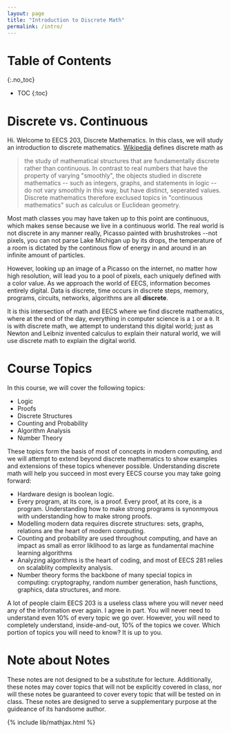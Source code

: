 ```yaml
---
layout: page
title: "Introduction to Discrete Math"
permalink: /intro/
---
```


# Table of Contents
{:.no_toc}

* TOC
{:toc}

# Discrete vs. Continuous
Hi. Welcome to EECS 203, Discrete Mathematics. In this class, we will study an introduction to discrete mathematics. [Wikipedia](https://en.wikipedia.org/wiki/Discrete_mathematics) defines discrete math as 
> the study of mathematical structures that are fundamentally discrete rather than continuous. In contrast to real numbers that have the property of varying "smoothly", the objects studied in discrete mathematics -- such as integers, graphs, and statements in logic -- do not vary smoothly in this way, but have distinct, seperated values. Discrete mathematics therefore exclused topics in "continuous mathematics" such as calculus or Euclidean geometry.

Most math classes you may have taken up to this point are continuous, which makes sense because we live in a continuous world. The real world is not discrete in any manner really, Picasso painted with brushstrokes --not pixels, you can not parse Lake Michigan up by its drops, the temperature of a room is dictated by the continous flow of energy in and around in an infinite amount of particles.

However, looking up an image of a Picasso on the internet, no matter how high resolution, will lead you to a pool of pixels, each uniquely defined with a color value. As we approach the world of EECS, information becomes entirely digital. Data is discrete, time occurs in discrete steps, memory, programs, circuits, networks, algorithms are all **discrete**. 

It is this intersection of math and EECS where we find discrete mathematics, where at the end of the day, everything in computer science is a `1` or a `0`. It is with discrete math, we attempt to understand this digital world; just as Newton and Leibniz invented calculus to explain their natural world, we will use discrete math to explain the digital world. 

# Course Topics
In this course, we will cover the following topics:
* Logic
* Proofs
* Discrete Structures
* Counting and Probability
* Algorithm Analysis
* Number Theory

These topics form the basis of most of concepts in modern computing, and we will attempt to extend beyond discrete mathematics to show examples and extensions of these topics whenever possible. Understanding discrete math will help you succeed in most every EECS course you may take going forward:
* Hardware design is boolean logic.
* Every program, at its core, is a proof. Every proof, at its core, is a program. Understanding how to make strong programs is synonmyous with understanding how to make strong proofs.
* Modelling modern data requires discrete structures: sets, graphs, relations are the heart of modern computing.
* Counting and probability are used throughout computing, and have an impact as small as error liklihood to as large as fundamental machine learning algorithms
* Analyzing algorithms is the heart of coding, and most of EECS 281 relies on scalablity complexity analysis.
* Number theory forms the backbone of many special topics in computing: cryptography, random number generation, hash functions, graphics, data structures, and more.

A lot of people claim EECS 203 is a useless class where you will never need any of the information ever again. I agree in part. You will never need to understand even 10% of every topic we go over. However, you will need to completely understand, inside-and-out, 10% of the topics we cover. Which portion of topics you will need to know? It is up to you.

# Note about Notes
These notes are not designed to be a substitute for lecture. Additionally, these notes may cover topics that will not be explicitly covered in class, nor will these notes be guaranteed to cover every topic that will be tested on in class. These notes are designed to serve a supplementary purpose at the guideance of its handsome author.


{% include lib/mathjax.html %}
